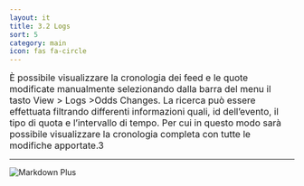 ```yaml
---
layout: it
title: 3.2 Logs
sort: 5
category: main
icon: fas fa-circle
---
```

<p class="message">
    
</p>

 <font size="3">È possibile visualizzare la cronologia dei feed e le quote modificate manualmente selezionando dalla barra del menu il tasto View > Logs >Odds Changes. La ricerca può essere effettuata filtrando differenti informazioni quali, id dell’evento, il tipo di quota e l’intervallo di tempo. Per cui in questo modo sarà possibile visualizzare la cronologia completa con tutte le modifiche apportate.3</font> 
 
 ---

 ![Markdown Plus](http://10.10.3.166/images/c/c6/Oam-tool-change-logs.png)